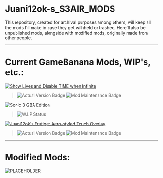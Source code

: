 # Juani12ok-s_S3AIR_MODS
This repository, created for archival purposes among others, will keep all the mods I'll make in case they get withheld or trashed. Here'll also be unpublished mods, alongside with modified mods, originally made from other people.

***

# Current GameBanana Mods, WIP's, etc.:

[![Show Lives and Disable TIME when Infinite](https://gamebanana.com/mods/embeddables/561987?type=large)](https://gamebanana.com/mods/561987)
> ![Actual Version Badge](https://img.shields.io/badge/Version-1.2-green)
> ![Mod Maintenance Badge](https://img.shields.io/badge/Maintenance-On%20Hold-yellow)

[![Sonic 3 GBA Edition](https://gamebanana.com/wips/embeddables/77822?type=large)](https://gamebanana.com/wips/77822)
> ![W.I.P Status](https://img.shields.io/badge/Status-Canceled-red)

[![Juani12ok's Frutiger Aero-styled Touch Overlay](https://gamebanana.com/mods/embeddables/563995?type=large)](https://gamebanana.com/mods/563995)
> ![Actual Version Badge](https://img.shields.io/badge/Version-1.0-green)
> ![Mod Maintenance Badge](https://img.shields.io/badge/Maintenance-No-red)

***

# Modified Mods:

![PLACEHOLDER](https://raw.githubusercontent.com/Juani12ok/Non-Trash-Stuff/refs/heads/discord-and-gb/images.gamebanana.com/static/img/mascots/detective_alt.png)